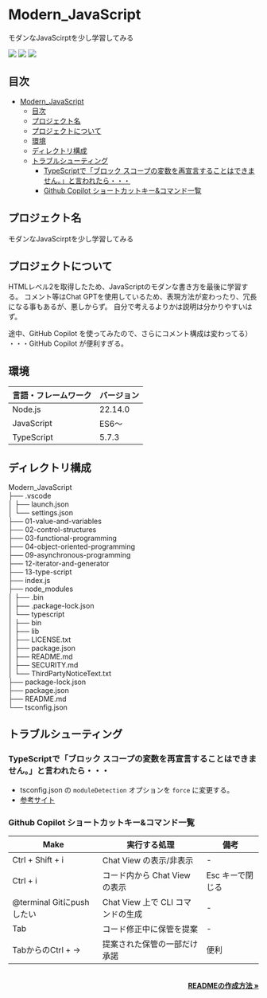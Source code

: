 # Modern_JavaScript
モダンなJavaScirptを少し学習してみる

<!-- シールド一覧 -->
<p style="display: inline">
  <img src="https://img.shields.io/badge/-Javascript-F7DF1E.svg?logo=javascript&style=plastic">
  <img src="https://img.shields.io/badge/-Typescript-007ACC.svg?logo=typescript&style=plastic">
  <img src="https://img.shields.io/badge/-Node.js-339933.svg?logo=node.js&style=plastic">
</p>

## 目次
- [Modern\_JavaScript](#modern_javascript)
  - [目次](#目次)
  - [プロジェクト名](#プロジェクト名)
  - [プロジェクトについて](#プロジェクトについて)
  - [環境](#環境)
  - [ディレクトリ構成](#ディレクトリ構成)
  - [トラブルシューティング](#トラブルシューティング)
    - [TypeScriptで「ブロック スコープの変数を再宣言することはできません。」と言われたら・・・](#typescriptでブロック-スコープの変数を再宣言することはできませんと言われたら)
    - [Github Copilot ショートカットキー\&コマンド一覧](#github-copilot-ショートカットキーコマンド一覧)


## プロジェクト名
モダンなJavaScirptを少し学習してみる


## プロジェクトについて
HTMLレベル2を取得したため、JavaScriptのモダンな書き方を最後に学習する。
コメント等はChat GPTを使用しているため、表現方法が変わったり、冗長になる事もあるが、悪しからず。
自分で考えるよりかは説明は分かりやすいはず。

途中、GitHub Copilot を使ってみたので、さらにコメント構成は変わってる）
・・・GitHub Copilot が便利すぎる。


## 環境
<!-- 言語、フレームワーク、ミドルウェア、インフラの一覧とバージョンを記載 -->
| 言語・フレームワーク | バージョン |
| -------------------- | ---------- |
| Node.js              | 22.14.0    |
| JavaScript           | ES6～      |
| TypeScript           | 5.7.3      |


## ディレクトリ構成
Modern_JavaScript  
├── .vscode  
│   ├── launch.json  
│   └── settings.json  
├── 01-value-and-variables  
├── 02-control-structures  
├── 03-functional-programming  
├── 04-object-oriented-programming  
├── 09-asynchronous-programming  
├── 12-iterator-and-generator  
├── 13-type-script  
├── index.js  
├── node_modules  
│   ├── .bin  
│   ├── .package-lock.json  
│   └── typescript  
│       ├── bin  
│       ├── lib  
│       ├── LICENSE.txt  
│       ├── package.json  
│       ├── README.md  
│       ├── SECURITY.md  
│       └── ThirdPartyNoticeText.txt  
├── package-lock.json  
├── package.json  
├── README.md  
└── tsconfig.json  


## トラブルシューティング
### TypeScriptで「ブロック スコープの変数を再宣言することはできません。」と言われたら・・・
- tsconfig.json の `moduleDetection` オプションを `force` に変更する。
- [参考サイト](https://tomosta.jp/2024/01/ts-block-scope-error/)

### Github Copilot ショートカットキー&コマンド一覧

| Make                      | 実行する処理                      | 備考             |
| ------------------------- | --------------------------------- | ---------------- |
| Ctrl + Shift + i          | Chat View の表示/非表示           | -                |
| Ctrl + i                  | コード内から Chat View の表示     | Esc キーで閉じる |
| @terminal Gitにpushしたい | Chat View 上で CLI コマンドの生成 | -                |
| Tab                       | コード修正中に保管を提案          | -                |
| TabからのCtrl + →         | 提案された保管の一部だけ承諾      | 便利             |



<!-- READMEの作成方法のドキュメントのリンク -->
<br />
<div align="right">
    <a href="https://qiita.com/shun198/items/c983c713452c041ef787"><strong>READMEの作成方法 »</strong></a>
</div>
